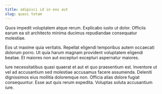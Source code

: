 ```yaml
---
title: adipisci id in eos aut
slug: quasi totam
---
```


Quos impedit voluptatem atque rerum. Explicabo iusto ut dolor. Officiis earum ea sit architecto minima ducimus repudiandae consequatur molestiae.

Eos ut maxime quia veritatis. Repellat eligendi temporibus autem occaecati dolorum porro. Ut quia harum magnam provident voluptatem eligendi beatae. Et maiores non aut excepturi excepturi aspernatur maiores.

Iure necessitatibus quasi quaerat et aut et quo praesentium est. Inventore ut vel ad accusantium sed molestiae accusamus facere assumenda. Deleniti dignissimos eius mollitia doloremque non. Officia alias dolore fugiat consequuntur. Esse aut quis rerum expedita. Voluptas soluta accusantium iure.
